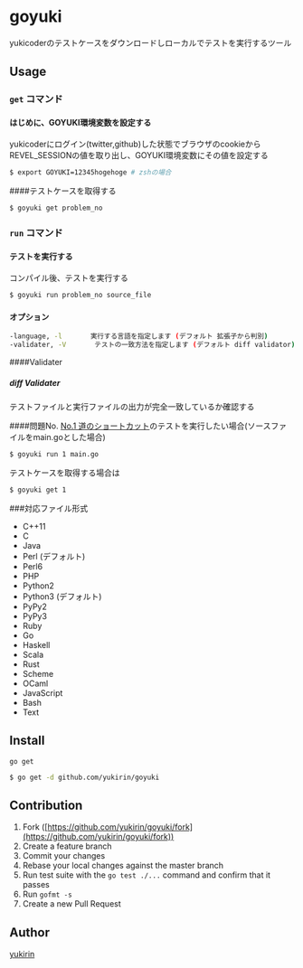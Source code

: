 # goyuki
yukicoderのテストケースをダウンロードしローカルでテストを実行するツール


## Usage
### `get` コマンド
#### はじめに、GOYUKI環境変数を設定する
yukicoderにログイン(twitter,github)した状態でブラウザのcookieから REVEL\_SESSIONの値を取り出し、GOYUKI環境変数にその値を設定する
```bash
$ export GOYUKI=12345hogehoge # zshの場合
```
####テストケースを取得する
```bash
$ goyuki get problem_no
```

### `run` コマンド
#### テストを実行する
コンパイル後、テストを実行する
```bash
$ goyuki run problem_no source_file
```
#### オプション
```bash
-language, -l       実行する言語を指定します (デフォルト 拡張子から判別)
-validater, -V       テストの一致方法を指定します (デフォルト diff validator)
```

####Validater
##### diff Validater
テストファイルと実行ファイルの出力が完全一致しているか確認する


####問題No.
[No.1 道のショートカット](http://yukicoder.me/problems/17)のテストを実行したい場合(ソースファイルをmain.goとした場合)
```bash
$ goyuki run 1 main.go
```

テストケースを取得する場合は
```bash
$ goyuki get 1
```

###対応ファイル形式
* C++11
* C
* Java
* Perl (デフォルト)
* Perl6
* PHP
* Python2
* Python3 (デフォルト)
* PyPy2
* PyPy3
* Ruby
* Go
* Haskell
* Scala
* Rust
* Scheme
* OCaml
* JavaScript
* Bash
* Text

## Install

`go get`

```bash
$ go get -d github.com/yukirin/goyuki
```

## Contribution

1. Fork ([https://github.com/yukirin/goyuki/fork](https://github.com/yukirin/goyuki/fork))
1. Create a feature branch
1. Commit your changes
1. Rebase your local changes against the master branch
1. Run test suite with the `go test ./...` command and confirm that it passes
1. Run `gofmt -s`
1. Create a new Pull Request

## Author

[yukirin](https://github.com/yukirin)

